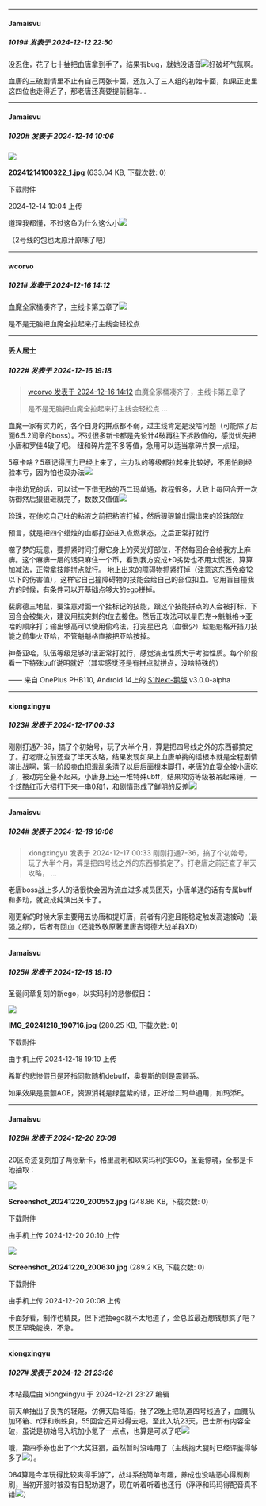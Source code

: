 ﻿
*****

####  Jamaisvu  
##### 1019#       发表于 2024-12-12 22:50

没忍住，花了七十抽把血唐拿到手了，结果有bug，就她没语音<img src="https://static.saraba1st.com/image/smiley/face2017/004.gif" referrerpolicy="no-referrer">好破坏气氛啊。

血唐的三破剧情里不止有自己两张卡面，还加入了三人组的初始卡面，如果正史里这四位也走得近了，那老唐还真要提前翻车...


*****

####  Jamaisvu  
##### 1020#       发表于 2024-12-14 10:06

<img src="https://img.saraba1st.com/forum/202412/14/100428qxxl5w05a0bqpyt0.jpg" referrerpolicy="no-referrer">

<strong>20241214100322_1.jpg</strong> (633.04 KB, 下载次数: 0)

下载附件

2024-12-14 10:04 上传

道理我都懂，不过这鱼为什么这么小<img src="https://static.saraba1st.com/image/smiley/face2017/078.png" referrerpolicy="no-referrer">

（2号线的包也太原汁原味了吧）


*****

####  wcorvo  
##### 1021#       发表于 2024-12-16 14:12

血魔全家桶凑齐了，主线卡第五章了<img src="https://static.saraba1st.com/image/smiley/face2017/018.png" referrerpolicy="no-referrer">

是不是无脑把血魔全拉起来打主线会轻松点


*****

####  丢人居士  
##### 1022#       发表于 2024-12-16 19:18

<blockquote><a href="httphttps://bbs.saraba1st.com/2b/forum.php?mod=redirect&amp;goto=findpost&amp;pid=66938069&amp;ptid=2120922" target="_blank">wcorvo 发表于 2024-12-16 14:12</a>
血魔全家桶凑齐了，主线卡第五章了

是不是无脑把血魔全拉起来打主线会轻松点 ...</blockquote>
血魔一家有实力的，各个自身的拼点都不弱，过主线肯定是没啥问题（可能除了后面6.5.2间章的boss）。不过很多新卡都是先设计4破再往下拆数值的，感觉优先把小唐和罗佳4破了吧。
纽和碎片差不多等值，急用可以适当拿碎片换一点纽。

5章卡啥？5章记得压力已经上来了，主力队的等级都拉起来比较好，不用怕刷经验本亏，因为怕也没办法<img src="https://static.saraba1st.com/image/smiley/face2017/002.png" referrerpolicy="no-referrer">

中指幼兄的话，可以试一下借无敌的西二玛单通，教程很多，大致上每回合开一次防御然后狠狠砸就完了，数数又值值<img src="https://static.saraba1st.com/image/smiley/face2017/067.png" referrerpolicy="no-referrer">

珍珠，在他吃自己吐的粘液之前把粘液打掉，然后狠狠输出露出来的珍珠部位

预言，就是把四个蜡烛的血都打空进入点燃状态，之后正常打就行

噬了梦的玩意，要抓紧时间打爆它身上的荧光灯部位，不然每回合会给我方上麻痹。这个麻痹一层的话只麻住一个币，看到我方变成+0劣势也不用太慌张，算算加减法，正常拿技能拼点就行。
地上出来的障碍物抓紧打掉（注意这东西免疫12以下的伤害值），这样它自己撞障碍物的技能会给自己的部位扣血。它用盲目撞我方的时候，有条件可以开基础点够大的ego拼掉。

裴廓德三地鼠，要注意对面一个挂标记的技能，跟这个技能拼点的人会被打标，下回合会被集火，建议用抗突刺的t位去接住。然后正攻法可以星巴克→魁魁格→亚哈的顺序打；输出够高可以使用偷鸡法，打完星巴克（血很少）趁魁魁格开挡刀技能之前集火亚哈，不管魁魁格直接把亚哈按掉。

神备亚哈，队伍等级足够的话正常打就行，感觉演出性质大于考验性质。每个阶段看一下特殊buff说明就好（其实感觉还是有拼点就拼点，没啥特殊的）

—— 来自 OnePlus PHB110, Android 14上的 [S1Next-鹅版](https://github.com/ykrank/S1-Next/releases) v3.0.0-alpha


*****

####  xiongxingyu  
##### 1023#       发表于 2024-12-17 00:33

刚刚打通7-36，搞了个初始号，玩了大半个月，算是把四号线之外的东西都搞定了。打老唐之前还查了半天攻略，结果发现如果上血唐单挑的话根本就是全程剧情演出战啊，第一阶段卖血把混乱条清了以后后面根本脚打，老唐的血宴全被小唐吃了，被动完全叠不起来，小唐身上还一堆特殊ubff，结果攻防等级被吊起来锤，一个炫酷红币大招打下来一串0和1，和剧情形成了鲜明的反差<img src="https://static.saraba1st.com/image/smiley/face2017/067.png" referrerpolicy="no-referrer">


*****

####  Jamaisvu  
##### 1024#       发表于 2024-12-18 19:06

<blockquote>xiongxingyu 发表于 2024-12-17 00:33
刚刚打通7-36，搞了个初始号，玩了大半个月，算是把四号线之外的东西都搞定了。打老唐之前还查了半天攻略， ...</blockquote>
老唐boss战上多人的话很快会因为流血过多减员团灭，小唐单通的话有专属buff和多动，就变成纯演出关卡了。

刚更新的时候大家主要用五协唐和提灯唐，前者有闪避且能稳定触发高速被动（最强之缪），后者有回血（还能致敬原著里唐吉诃德大战羊群XD）


*****

####  Jamaisvu  
##### 1025#       发表于 2024-12-18 19:10

圣诞间章复刻的新ego，以实玛利的悲惨假日：

<img src="https://img.saraba1st.com/forum/202412/18/191023wx3nmjxrmqxu52re.jpg" referrerpolicy="no-referrer">

<strong>IMG_20241218_190716.jpg</strong> (280.25 KB, 下载次数: 0)

下载附件

由手机上传
2024-12-18 19:10 上传

希斯的悲惨假日是环指同款随机debuff，奥提斯的则是震颤系。

如果效果是震颤AOE，资源消耗是绿蓝紫的话，正好给二玛单通用，如玛添E。


*****

####  Jamaisvu  
##### 1026#       发表于 2024-12-20 20:09

20区奇迹复刻加了两张新卡，格里高利和以实玛利的EGO，圣诞惊魂，全都是卡池抽取：

<img src="https://img.saraba1st.com/forum/202412/20/201003epwq8jb4r4hjb9j9.jpg" referrerpolicy="no-referrer">

<strong>Screenshot_20241220_200552.jpg</strong> (248.86 KB, 下载次数: 0)

下载附件

由手机上传
2024-12-20 20:10 上传

<img src="https://img.saraba1st.com/forum/202412/20/200839uxattu59xor1twiq.jpg" referrerpolicy="no-referrer">

<strong>Screenshot_20241220_200630.jpg</strong> (289.2 KB, 下载次数: 0)

下载附件

由手机上传
2024-12-20 20:08 上传

卡面好看，制作也精良，但下池抽ego就不太地道了，金总监最近想钱想疯了吧？反正早晚能换，不急。


*****

####  xiongxingyu  
##### 1027#       发表于 2024-12-21 23:26

 本帖最后由 xiongxingyu 于 2024-12-21 23:27 编辑 

前天单抽出了良秀的轻蔑，仿佛天启降临，抽了2晚上把轨道四号线通了，血魔队加环箱、n浮和蜘蛛良，55回合还算过得去吧。至此入坑23天，巴士所有内容全破，虽说是初始号入坑加小氪了一点点，也算是可以了吧<img src="https://static.saraba1st.com/image/smiley/face2017/067.png" referrerpolicy="no-referrer">

哦，第四季券也出了个大奖狂猎，虽然暂时没啥用了（主线抱大腿时已经评鉴得够多了<img src="https://static.saraba1st.com/image/smiley/face2017/067.png" referrerpolicy="no-referrer">）。

084算是今年玩得比较爽得手游了，战斗系统简单有趣，养成也没啥恶心得刷刷刷，当初开服时被没有日配劝退了，现在听着听着也还行（浮浮和玛玛得配音真不错<img src="https://static.saraba1st.com/image/smiley/face2017/067.png" referrerpolicy="no-referrer">）

